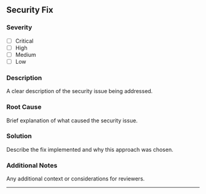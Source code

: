 <!--
Please rename the PR to follow the following convention:
PR Title: "Security Fix: <Short Description of Changes>"

Please add the "securty" label to the PR.
-->

## Security Fix

### Severity

- [ ] Critical
- [ ] High
- [ ] Medium
- [ ] Low

### Description

A clear description of the security issue being addressed.

### Root Cause

Brief explanation of what caused the security issue.

### Solution

Describe the fix implemented and why this approach was chosen.

### Additional Notes

Any additional context or considerations for reviewers.

---
<!-- This PR will be automatically backported to supported release branches via Mergify due to the "security" label -->